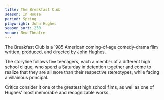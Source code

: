```yaml
---
title: The Breakfast Club
season: In House
period: Spring
playwright: John Hughes
season_sort: 250
venue: New Theatre
---
```


The Breakfast Club is a 1985 American coming-of-age comedy-drama film written, produced, and directed by John Hughes.

The storyline follows five teenagers, each a member of a different high school clique, who spend a Saturday in detention together and come to realize that they are all more than their respective stereotypes, while facing a villainous principal.

Critics consider it one of the greatest high school films, as well as one of Hughes' most memorable and recognizable works.
